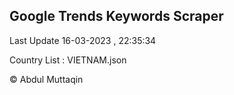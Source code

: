 

## Google Trends Keywords Scraper 
 
Last Update 16-03-2023 , 22:35:34

Country List :
VIETNAM.json



© Abdul Muttaqin 
